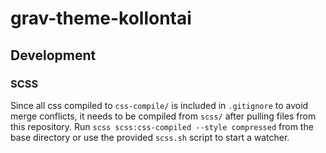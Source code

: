# grav-theme-kollontai

## Development
### SCSS
Since all css compiled to `css-compile/` is included in `.gitignore` to avoid merge conflicts, it needs to be compiled from `scss/` after pulling files from this repository. Run `scss scss:css-compiled --style compressed` from the base directory or use the provided `scss.sh` script to start a watcher.
